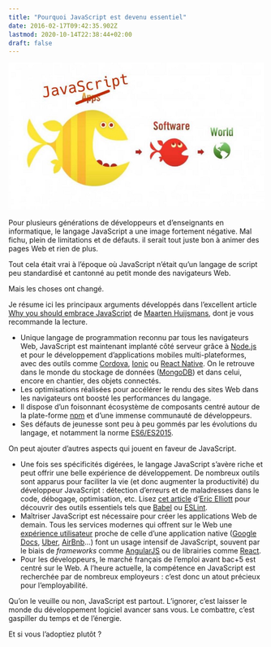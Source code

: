 ```yaml
---
title: "Pourquoi JavaScript est devenu essentiel"
date: 2016-02-17T09:42:35.902Z
lastmod: 2020-10-14T22:38:44+02:00
draft: false
---
```


[![Eating the world](images/1.jpeg)](http://somethingkindawierd.com/presentations/native-javascript/presentation/index.html)

Pour plusieurs générations de développeurs et d’enseignants en informatique, le langage JavaScript a une image fortement négative. Mal fichu, plein de limitations et de défauts. il serait tout juste bon à animer des pages Web et rien de plus.

Tout cela était vrai à l’époque où JavaScript n’était qu’un langage de script peu standardisé et cantonné au petit monde des navigateurs Web.

Mais les choses ont changé.

Je résume ici les principaux arguments développés dans l’excellent article [Why you should embrace JavaScript](https://medium.com/triled-engineering/why-you-should-embrace-javascript-64b2b8209145#.geu6ljwjh) de [Maarten Huijsmans](https://medium.com/u/326ef1bd6e31), dont je vous recommande la lecture.

* Unique langage de programmation reconnu par tous les navigateurs Web, JavaScript est maintenant implanté côté serveur grâce à [Node.js](https://nodejs.org/) et pour le développement d’applications mobiles multi-plateformes, avec des outils comme [Cordova](https://cordova.apache.org/), [Ionic](http://ionic.io/) ou [React Native](https://facebook.github.io/react-native/). On le retrouve dans le monde du stockage de données ([MongoDB](https://www.mongodb.org/)) et dans celui, encore en chantier, des objets connectés.
* Les optimisations réalisées pour accélérer le rendu des sites Web dans les navigateurs ont boosté les performances du langage.
* Il dispose d’un foisonnant écosystème de composants centré autour de la plate-forme [npm](https://www.npmjs.com/) et d’une immense communauté de développeurs.
* Ses défauts de jeunesse sont peu à peu gommés par les évolutions du langage, et notamment la norme [ES6/ES2015](https://babeljs.io/docs/learn-es2015/).

On peut ajouter d’autres aspects qui jouent en faveur de JavaScript.

* Une fois ses spécificités digérées, le langage JavaScript s’avère riche et peut offrir une belle expérience de développement. De nombreux outils sont apparus pour faciliter la vie (et donc augmenter la productivité) du développeur JavaScript : détection d’erreurs et de maladresses dans le code, débogage, optimisation, etc. Lisez [cet article](https://medium.com/javascript-scene/must-see-javascript-dev-tools-that-put-other-dev-tools-to-shame-aca6d3e3d925#.h2bej6zam) d’[Eric Elliott](https://medium.com/u/c359511de780) pour découvrir des outils essentiels tels que [Babel](http://babeljs.io/) ou [ESLint](http://eslint.org/).
* Maîtriser JavaScript est nécessaire pour créer les applications Web de demain. Tous les services modernes qui offrent sur le Web une [expérience utilisateur](https://fr.wikipedia.org/wiki/Exp%C3%A9rience_utilisateur) proche de celle d’une application native ([Google Docs](https://fr.wikipedia.org/wiki/Google_Documents), [Uber](https://www.uber.com/), [AirBnb](http://www.airbnb.com/)…) font un usage intensif de JavaScript, souvent par le biais de _frameworks_ comme [AngularJS](https://angularjs.org/) ou de librairies comme [React](https://facebook.github.io/react/).
* Pour les développeurs, le marché français de l’emploi avant bac+5 est centré sur le Web. A l’heure actuelle, la compétence en JavaScript est recherchée par de nombreux employeurs : c’est donc un atout précieux pour l’employabilité.

Qu’on le veuille ou non, JavaScript est partout. L’ignorer, c’est laisser le monde du développement logiciel avancer sans vous. Le combattre, c’est gaspiller du temps et de l’énergie.

Et si vous l’adoptiez plutôt ?
